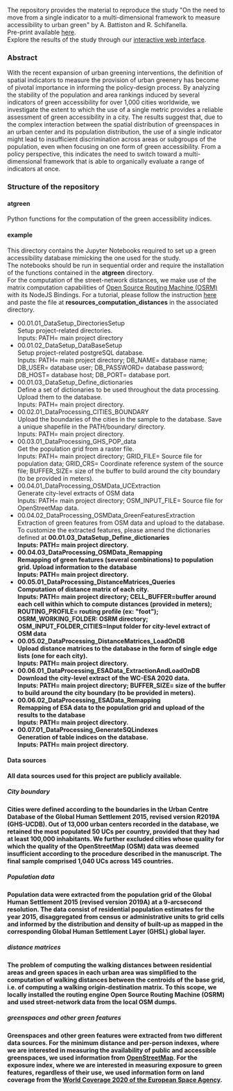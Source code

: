 <p>The repository provides the material to reproduce the study "On the need to move from a single indicator to a multi-dimensional framework to measure accessibility to urban green" by A. Battiston and R. Schifanella. <br>
Pre-print available <a href="https://arxiv.org/abs/2308.05538">here</a>.  <br>
Explore the results of the study through our <a href="http://atgreen.hpc4ai.unito.it/">interactive web interface</a>. <p>

### Abstract
<p> With the recent expansion of urban greening interventions, the definition of spatial indicators to measure the provision of urban greenery has become of pivotal importance in informing the policy-design process. By analyzing the stability of the population and area rankings induced by several indicators of green accessibility for over 1,000 cities worldwide, we investigate the extent to which the use of a single metric provides a reliable assessment of green accessibility in a city. The results suggest that, due to the complex interaction between the spatial distribution of greenspaces in an urban center and its population distribution, the use of a single indicator might lead to insufficient discrimination across areas or subgroups of the population, even when focusing on one form of green accessibility. From a policy perspective, this indicates the need to switch toward a multi-dimensional framework that is able to organically evaluate a range of indicators at once. <p>

### Structure of the repository

#### atgreen
<p> Python functions for the computation of the green accessibility indices. <p>  

#### example
<p> This directory contains the Jupyter Notebooks required to set up a green accessibility database mimicking the one used for the study. <br>
The notebooks should be run in sequential order and require the installation of the functions contained in the <b>atgreen</b> directory. <br>
For the computation of the street-network distances, we make use of the matrix computation capabilities of <a href="https://github.com/Project-OSRM/osrm-backend">Open Source Routing Machine (OSRM)</a> with its NodeJS Bindings. For a tutorial, please follow the instruction <a href="https://gis-ops.com/osrm-nodejs-bindings/">here</a> and paste the file at <b>resources_computation_distances</b> in the associated directory. <p>

<ul>
  <li> 00.01.01_DataSetup_DirectoriesSetup </li> Setup project-related directories. <br>  Inputs: PATH= main project directory </li> 
  <li> 00.01.02_DataSetup_DataBaseSetup </li>  Setup project-related postgreSQL database. <br>  Inputs: PATH= main project directory; DB_NAME= database name; DB_USER= database user; DB_PASSWORD= database password; DB_HOST= database host; DB_PORT= database port.     </li>
  <li> 00.01.03_DataSetup_Define_dictionaries </li>  Define a set of dictionaries to be used throughout the data processing. Upload them to the database. <br>  Inputs: PATH= main project directory.    </li>
  <li> 00.02.01_DataProcessing_CITIES_BOUNDARY </li>   Upload the boundaries of the cities in the sample to the database. Save a unique shapefile in the PATH/boundary/ directory. <br>  Inputs: PATH= main project directory.  </li>
  <li> 00.03.01_DataProcessing_GHS_POP_data </li>   Get the population grid from a raster file. <br>  Inputs: PATH= main project directory; GRID_FILE= Source file for population data; GRID_CRS= Coordinate reference system of the source file; BUFFER_SIZE= size of the buffer to build around the city boundary (to be provided in meters).  </li>
  <li> 00.04.01_DataProcessing_OSMData_UCExtraction </li>   Generate city-level extracts of OSM data  <br>  Inputs: PATH= main project directory; OSM_INPUT_FILE= Source file for OpenStreetMap data.  </li>
  <li> 00.04.02_DataProcessing_OSMData_GreenFeaturesExtraction </li>  Extraction of green features from OSM data and upload to the database. To customize the extracted features, please amend the dictionaries defined at <b>00.01.03_DataSetup_Define_dictionaries<b> <br>  Inputs: PATH= main project directory.  </li>
  <li> 00.04.03_DataProcessing_OSMData_Remapping </li>   Remapping of green features (several combinations) to population grid. Upload information to the database <br>  Inputs: PATH= main project directory.  </li>
 <li> 00.05.01_DataProcessing_DistanceMatrices_Queries </li>   Computation of distance matrix of each city. <br>  Inputs: PATH= main project directory; 
CELL_BUFFER=buffer around each cell within which to compute distances (provided in meters); ROUTING_PROFILE= routing profile (ex: "foot"); OSRM_WORKING_FOLDER: OSRM directory; OSM_INPUT_FOLDER_CITIES=Input folder for city-level extract of OSM data </li>
 <li> 00.05.02_DataProcessing_DistanceMatrices_LoadOnDB </li>   Upload distance matrices to the database in the form of single edge lists (one for each city). <br>  Inputs: PATH= main project directory. </li>
   <li> 00.06.01_DataProcessing_ESAData_ExtractionAndLoadOnDB </li>    Download the city-level extract of the WC-ESA 2020 data. <br>  Inputs: PATH= main project directory; BUFFER_SIZE= size of the buffer to build around the city boundary (to be provided in meters). </li>
    <li> 00.06.02_DataProcessing_ESAData_Remapping </li>   Remapping of ESA data to the population grid and upload of the results to the database <br>  Inputs: PATH= main project directory. </li>
  <li> 00.07.01_DataProcessing_GenerateSQLindexes </li>   Generation of table indices on the database. <br>  Inputs: PATH= main project directory. </li>
</ul>

#### Data sources
All data sources used for this project are publicly available. 

##### City boundary
Cities were defined according to the boundaries in the Urban Centre Database of the Global Human Settlement 2015, revised version R2019A (GHS-UCDB). Out of 13,000 urban centers recorded in the database, we retained the most populated 50 UCs per country, provided that they had at least 100,000 inhabitants. We further excluded cities whose quality for which the quality of the OpenStreetMap (OSM) data was deemed insufficient according to the procedure described in the manuscript. The final sample comprised 1,040 UCs across 145 countries.

##### Population data
Population data were extracted from the population grid of the Global Human Settlement 2015 (revised version 2019A) at a 9-arcsecond resolution. The data consist of residential population estimates for the year 2015, disaggregated from census or administrative units to grid cells and informed by the distribution and density of built-up as mapped in the corresponding Global Human Settlement Layer (GHSL) global layer.

##### distance matrices
The problem of computing the walking distances between residential areas and green spaces in each urban area was simplified to the computation of walking distances between the centroids of the base grid, i.e. of computing a walking origin-destination matrix. To this scope, we locally installed the routing engine Open Source Routing Machine (OSRM) and used street-network data from the local OSM dumps.

##### greenspaces and other green features
Greenspaces and other green features were extracted from two different data sources. For the minimum distance and per-person indexes, where we are interested in measuring the availability of public and accessible greenspaces, we used information from <a href="https://www.openstreetmap.org/#map=12/53.3575/-1.5056">OpenStreetMap</a>. For the exposure index, where we are interested in measuring exposure to green features, regardless of their use, we used information form on land coverage from the <a href="https://worldcover2020.esa.int/">World Coverage 2020 of the European Space Agency</a>.





 
